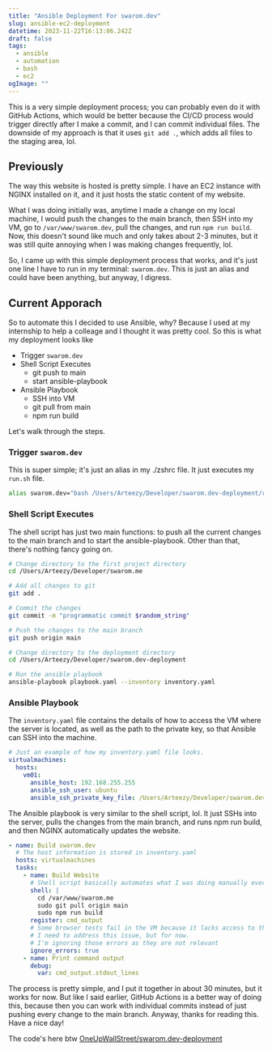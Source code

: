 ```yaml
---
title: "Ansible Deployment For swarom.dev"
slug: ansible-ec2-deployment
datetime: 2023-11-22T16:13:06.242Z
draft: false
tags:
  - ansible
  - automation
  - bash
  - ec2
ogImage: ""
---
```


This is a very simple deployment process; you can probably even do it with GitHub Actions, which would be better because the CI/CD process would trigger directly after I make a commit, and I can commit individual files. The downside of my approach is that it uses `git add .`, which adds all files to the staging area, lol.

## Previously 

The way this website is hosted is pretty simple. I have an EC2 instance with NGINX installed on it, and it just hosts the static content of my website.

What I was doing initially was, anytime I made a change on my local machine, I would push the changes to the main branch, then SSH into my VM, go to `/var/www/swarom.dev`, pull the changes, and run `npm run build`. Now, this doesn't sound like much and only takes about 2-3 minutes, but it was still quite annoying when I was making changes frequently, lol.

So, I came up with this simple deployment process that works, and it's just one line I have to run in my terminal: `swarom.dev`. This is just an alias and could have been anything, but anyway, I digress.

## Current Apporach

So to automate this I decided to use Ansible, why? Because I used at my internship to help a colleage and I thought it was pretty cool. So this is what my deployment looks like

- Trigger `swarom.dev`
- Shell Script Executes 
  - git push to main
  - start ansible-playbook
- Ansible Playbook
  - SSH into VM
  - git pull from main
  - npm run build


Let's walk through the steps.

### Trigger `swarom.dev` 

This is super simple; it's just an alias in my ./zshrc file. It just executes my `run.sh` file.

```sh
alias swarom.dev="bash /Users/Arteezy/Developer/swarom.dev-deployment/run.sh"
```

### Shell Script Executes

The shell script has just two main functions: to push all the current changes to the main branch and to start the ansible-playbook. Other than that, there's nothing fancy going on.

```sh
# Change directory to the first project directory
cd /Users/Arteezy/Developer/swarom.me

# Add all changes to git
git add .

# Commit the changes
git commit -m "programmatic commit $random_string"

# Push the changes to the main branch
git push origin main

# Change directory to the deployment directory
cd /Users/Arteezy/Developer/swarom.dev-deployment

# Run the ansible playbook
ansible-playbook playbook.yaml --inventory inventory.yaml
```

### Ansible Playbook

The `inventory.yaml` file contains the details of how to access the VM where the server is located, as well as the path to the private key, so that Ansible can SSH into the machine.

```yaml
# Just an example of how my inventory.yaml file looks. 
virtualmachines:
  hosts:
    vm01:
      ansible_host: 192.168.255.255
      ansible_ssh_user: ubuntu
      ansible_ssh_private_key_file: /Users/Arteezy/Developer/swarom.dev-deployment/swarom-website.pem
```

The Ansible playbook is very similar to the shell script, lol. It just SSHs into the server, pulls the changes from the main branch, and runs npm run build, and then NGINX automatically updates the website.

```yaml
- name: Build swarom.dev
  # The host information is stored in inventory.yaml
  hosts: virtualmachines
  tasks:
    - name: Build Website
      # Shell script basically automates what I was doing manually every time
      shell: |
        cd /var/www/swarom.me
        sudo git pull origin main
        sudo npm run build
      register: cmd_output
      # Some browser tests fail in the VM because it lacks access to them. 
      # I need to address this issue, but for now.
      # I'm ignoring those errors as they are not relevant
      ignore_errors: true
    - name: Print command output
      debug:
        var: cmd_output.stdout_lines
```

The process is pretty simple, and I put it together in about 30 minutes, but it works for now. But like I said earlier, GitHub Actions is a better way of doing this, because then you can work with individual commits instead of just pushing every change to the main branch. Anyway, thanks for reading this. Have a nice day!

The code's here btw [OneUpWallStreet/swarom.dev-deployment](https://github.com/OneUpWallStreet/swarom.dev-deployment)
